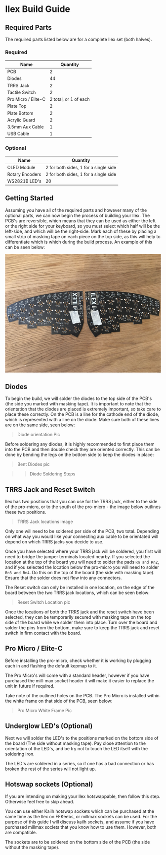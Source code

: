 # Ilex Build Guide


## Required Parts

The required parts listed below are for a complete Ilex set (both halves). 

### Required

| Name            | Quantity     |
|-----------------|--------------|
| PCB             | 2            |
| Diodes          | 44           |
| TRRS Jack       | 2            |
| Tactile Switch  | 2            |
| Pro Micro  / Elite-C     | 2 total, or 1 of each          |
| Plate Top       | 2            |
| Plate Bottom    | 2            |
| Acrylic Guard   | 2            |
| 3.5mm Aux Cable | 1            |
| USB Cable       | 1            |

### Optional

| Name            | Quantity     |
|-----------------|--------------|
| OLED Module     | 2 for both sides, 1 for a single side           |
| Rotary Encoders | 2 for both sides, 1 for a single side           |
| WS2821B LED's   | 20           | 

## Getting Started

Assuming you have all of the required parts and however many of the optional parts, we can now begin the process of building your Ilex. The PCB's are reversible, which means that they can be used as either the left or the right side for your keyboard, so you must select which half will be the left-side, and which will be the right-side. Mark each of these by placing a small strip of masking tape on each piece on the top side, as this will help to differentiate which is which during the build process. An example of this can be seen below:

![Masking Tape](images/ilex_1.jpg)

## Diodes

To begin the build, we will solder the diodes to the top side of the PCB's (the side you marked with masking tape). It is important to note that the orientation that the diodes are placed is extremely important, so take care to place these correctly. On the PCB is a line for the cathode end of the diode, which is represented with a line on the diode. Make sure both of these lines are on the same side, seen below:

> Diode orientation Pic

Before soldering any diodes, it is highly recommended to first place them into the PCB and then double check they are oriented correctly. This can be done by bending the legs on the bottom side to keep the diodes in place:

> Bent Diodes pic

>> Diode Soldering Steps

## TRRS Jack and Reset Switch

Ilex has two positions that you can use for the TRRS jack, either to the side of the pro-micro, or to the south of the pro-micro - the image below outlines these two positions. 

> TRRS Jack locations image

Only one will need to be soldered per side of the PCB, two total. Depending on what way you would like your connecting aux cable to be orientated will depend on which TRRS jacks you decide to use. 

Once you have selected where your TRRS jack will be soldered, you first will need to bridge the jumper terminals located nearby. If you selected the location at the top of the board you will need to solder the pads `Rn and Rn2`, and if you selected the location below the pro-micro you will need to solder `Rn3 and Rn4`. Do this on the top of the board (the side with masking tape). Ensure that the solder does not flow into any connectors. 

The Reset switch can only be installed in one location, on the edge of the board between the two TRRS jack locations, which can be seen below:

> Reset Switch Location pic

Once the locations of both the TRRS jack and the reset switch have been selected, they can be temporarily secured with masking tape on the top side of the board while we solder them into place. Turn over the board and solder the pins from the bottom, make sure to keep the TRRS jack and reset switch in firm contact with the board.

## Pro Micro / Elite-C

Before installing the pro-micro, check whether it is working by plugging each in and flashing the default kepmap to it. 

The Pro Micro's will come with a standard header, however if you have purchased the mill-max socket header it will make it easier to replace the unit in future if required. 

Take note of the outlined holes on the PCB. The Pro Micro is installed within the white frame on that side of the PCB, seen below:

> Pro Micro White Frame Pic





## Underglow LED's (Optional)

Next we will solder the LED's to the positions marked on the bottom side of the board (The side without masking tape). Pay close attention to the orientation of the LED's, and be try not to touch the LED itself with the soldering iron. 

The LED's are soldered in a series, so if one has a bad connection or has broken the rest of the series will not light up. 


## Hotswap sockets (Optional)

If you are intending on making your Ilex hotswappable, then follow this step. Otherwise feel free to skip ahead.

You can use either Kailh hotswap sockets which can be purchased at the same time as the Ilex on FFKeebs, or millmax sockets can be used. For the purpose of this guide I will discuss kailh sockets, and assume if you have purchased millmax soclets that you know how to use them. However, both are compatible.

The sockets are to be soldered on the bottom side of the PCB (the side without the masking tape). 



